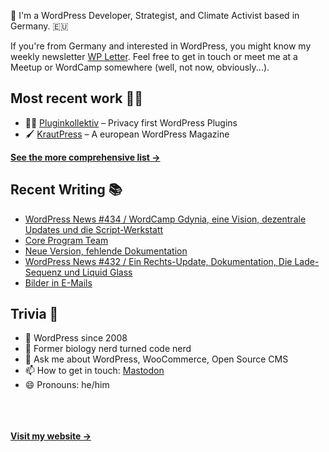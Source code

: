 👋 I'm a WordPress Developer, Strategist, and Climate Activist based in Germany. 🇪🇺

If you're from Germany and interested in WordPress, you might know my weekly newsletter [WP Letter](https://wpletter.de/). Feel free to get in touch or meet me at a Meetup or WordCamp somewhere (well, not now, obviously...).


## Most recent work 👷‍♂️

- 👨‍💻 [Pluginkollektiv](https://github.com/pluginkollektiv) – Privacy first WordPress Plugins
- 🖌️ [KrautPress](https://kraut.press) – A european WordPress Magazine

**[See the more comprehensive list &rarr;](https://simonkraft.com/what-i-do)**


## Recent Writing 📚

<!-- BLOG-POST-LIST:START -->
- [WordPress News #434 / WordCamp Gdynia, eine Vision, dezentrale Updates und die Script-Werkstatt](https://feed.kraut.press/link/14399/17173435/434)
- [Core Program Team](https://www.wppodcast.de/podcast/core-program-team/)
- [Neue Version, fehlende Dokumentation](https://www.wppodcast.de/podcast/neue-version-fehlende-dokumentation/)
- [WordPress News #432 / Ein Rechts-Update, Dokumentation, Die Lade-Sequenz und Liquid Glass](https://feed.kraut.press/link/14399/17154808/432)
- [Bilder in E-Mails](https://www.wppodcast.de/podcast/bilder-in-e-mails/)
<!-- BLOG-POST-LIST:END -->


## Trivia 🤪

- 👴 WordPress since 2008
- 🌱 Former biology nerd turned code nerd
- 💬 Ask me about WordPress, WooCommerce, Open Source CMS
- 📫 How to get in touch: [Mastodon](https://dewp.space/@simon)
- 😄 Pronouns: he/him

<br/><br/><br/>
**[Visit my website &rarr;](https://simonkraft.com/hi)**